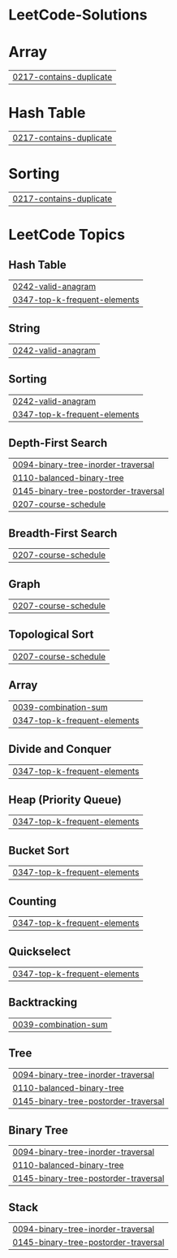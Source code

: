 # LeetCode-Solutions


# Array
|  |
| ------- |
| [0217-contains-duplicate](https://github.com/Titus-Manoj/LeetCode-Solutions/tree/master/0217-contains-duplicate) |
# Hash Table
|  |
| ------- |
| [0217-contains-duplicate](https://github.com/Titus-Manoj/LeetCode-Solutions/tree/master/0217-contains-duplicate) |
# Sorting
|  |
| ------- |
| [0217-contains-duplicate](https://github.com/Titus-Manoj/LeetCode-Solutions/tree/master/0217-contains-duplicate) |
<!---LeetCode Topics Start-->
# LeetCode Topics
## Hash Table
|  |
| ------- |
| [0242-valid-anagram](https://github.com/Titus-Manoj/LeetCode-Solutions/tree/master/0242-valid-anagram) |
| [0347-top-k-frequent-elements](https://github.com/Titus-Manoj/LeetCode-Solutions/tree/master/0347-top-k-frequent-elements) |
## String
|  |
| ------- |
| [0242-valid-anagram](https://github.com/Titus-Manoj/LeetCode-Solutions/tree/master/0242-valid-anagram) |
## Sorting
|  |
| ------- |
| [0242-valid-anagram](https://github.com/Titus-Manoj/LeetCode-Solutions/tree/master/0242-valid-anagram) |
| [0347-top-k-frequent-elements](https://github.com/Titus-Manoj/LeetCode-Solutions/tree/master/0347-top-k-frequent-elements) |
## Depth-First Search
|  |
| ------- |
| [0094-binary-tree-inorder-traversal](https://github.com/Titus-Manoj/LeetCode-Solutions/tree/master/0094-binary-tree-inorder-traversal) |
| [0110-balanced-binary-tree](https://github.com/Titus-Manoj/LeetCode-Solutions/tree/master/0110-balanced-binary-tree) |
| [0145-binary-tree-postorder-traversal](https://github.com/Titus-Manoj/LeetCode-Solutions/tree/master/0145-binary-tree-postorder-traversal) |
| [0207-course-schedule](https://github.com/Titus-Manoj/LeetCode-Solutions/tree/master/0207-course-schedule) |
## Breadth-First Search
|  |
| ------- |
| [0207-course-schedule](https://github.com/Titus-Manoj/LeetCode-Solutions/tree/master/0207-course-schedule) |
## Graph
|  |
| ------- |
| [0207-course-schedule](https://github.com/Titus-Manoj/LeetCode-Solutions/tree/master/0207-course-schedule) |
## Topological Sort
|  |
| ------- |
| [0207-course-schedule](https://github.com/Titus-Manoj/LeetCode-Solutions/tree/master/0207-course-schedule) |
## Array
|  |
| ------- |
| [0039-combination-sum](https://github.com/Titus-Manoj/LeetCode-Solutions/tree/master/0039-combination-sum) |
| [0347-top-k-frequent-elements](https://github.com/Titus-Manoj/LeetCode-Solutions/tree/master/0347-top-k-frequent-elements) |
## Divide and Conquer
|  |
| ------- |
| [0347-top-k-frequent-elements](https://github.com/Titus-Manoj/LeetCode-Solutions/tree/master/0347-top-k-frequent-elements) |
## Heap (Priority Queue)
|  |
| ------- |
| [0347-top-k-frequent-elements](https://github.com/Titus-Manoj/LeetCode-Solutions/tree/master/0347-top-k-frequent-elements) |
## Bucket Sort
|  |
| ------- |
| [0347-top-k-frequent-elements](https://github.com/Titus-Manoj/LeetCode-Solutions/tree/master/0347-top-k-frequent-elements) |
## Counting
|  |
| ------- |
| [0347-top-k-frequent-elements](https://github.com/Titus-Manoj/LeetCode-Solutions/tree/master/0347-top-k-frequent-elements) |
## Quickselect
|  |
| ------- |
| [0347-top-k-frequent-elements](https://github.com/Titus-Manoj/LeetCode-Solutions/tree/master/0347-top-k-frequent-elements) |
## Backtracking
|  |
| ------- |
| [0039-combination-sum](https://github.com/Titus-Manoj/LeetCode-Solutions/tree/master/0039-combination-sum) |
## Tree
|  |
| ------- |
| [0094-binary-tree-inorder-traversal](https://github.com/Titus-Manoj/LeetCode-Solutions/tree/master/0094-binary-tree-inorder-traversal) |
| [0110-balanced-binary-tree](https://github.com/Titus-Manoj/LeetCode-Solutions/tree/master/0110-balanced-binary-tree) |
| [0145-binary-tree-postorder-traversal](https://github.com/Titus-Manoj/LeetCode-Solutions/tree/master/0145-binary-tree-postorder-traversal) |
## Binary Tree
|  |
| ------- |
| [0094-binary-tree-inorder-traversal](https://github.com/Titus-Manoj/LeetCode-Solutions/tree/master/0094-binary-tree-inorder-traversal) |
| [0110-balanced-binary-tree](https://github.com/Titus-Manoj/LeetCode-Solutions/tree/master/0110-balanced-binary-tree) |
| [0145-binary-tree-postorder-traversal](https://github.com/Titus-Manoj/LeetCode-Solutions/tree/master/0145-binary-tree-postorder-traversal) |
## Stack
|  |
| ------- |
| [0094-binary-tree-inorder-traversal](https://github.com/Titus-Manoj/LeetCode-Solutions/tree/master/0094-binary-tree-inorder-traversal) |
| [0145-binary-tree-postorder-traversal](https://github.com/Titus-Manoj/LeetCode-Solutions/tree/master/0145-binary-tree-postorder-traversal) |
<!---LeetCode Topics End-->